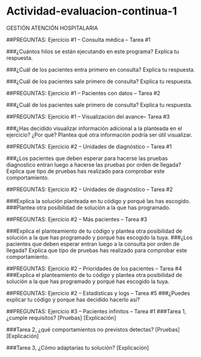 # Actividad-evaluacion-continua-1
GESTIÓN ATENCIÓN HOSPITALARIA


##PREGUNTAS: Ejercicio #1 – Consulta médica – Tarea #1

###¿Cuántos hilos se están ejecutando en este programa? Explica tu respuesta. 

###¿Cuál de los pacientes entra primero en consulta? Explica tu respuesta.

###¿Cuál de los pacientes sale primero de consulta? Explica tu respuesta.

##PREGUNTAS: Ejercicio #1 – Pacientes con datos – Tarea #2

###¿Cuál de los pacientes sale primero de consulta? Explica tu respuesta.

##PREGUNTAS: Ejercicio #1 – Visualización del avance– Tarea #3

###¿Has decidido visualizar información adicional a la planteada en el ejercicio? ¿Por qué? Plantea qué otra información podría ser útil visualizar.

##PREGUNTAS: Ejercicio #2 – Unidades de diagnóstico – Tarea #1

###¿Los pacientes que deben esperar para hacerse las pruebas diagnostico entran luego a hacerse las pruebas por orden de llegada? Explica que tipo de pruebas has realizado para comprobar este comportamiento. 

##PREGUNTAS: Ejercicio #2 – Unidades de diagnóstico – Tarea #2

###Explica la solución planteada en tu código y porqué las has escogido.
###Plantea otra posibilidad de solución a la que has programado.

##PREGUNTAS: Ejercicio #2 – Más pacientes – Tarea #3

###Explica el planteamiento de tu código y plantea otra posibilidad de solución a la que has programado y porqué has escogido la tuya.
###¿Los pacientes que deben esperar entran luego a la consulta por orden de llegada? Explica que tipo de pruebas has realizado para comprobar este comportamiento. 

##PREGUNTAS: Ejercicio #2 – Prioridades de los pacientes – Tarea #4
###Explica el planteamiento de tu código y plantea otra posibilidad de solución a la que has programado y porqué has escogido la tuya.

##PREGUNTAS: Ejercicio #2 – Estadísticas y logs – Tarea #5
###¿Puedes explicar tu código y porque has decidido hacerlo así? 

##PREGUNTAS: Ejercicio #3 – Pacientes infinitos – Tarea #1
###Tarea 1, ¿cumple requisitos? [Pruebas] [Explicación]

###Tarea 2, ¿qué comportamientos no previstos detectas? [Pruebas] [Explicación]

###Tarea 3, ¿Cómo adaptarías tu solución? [Explicación]


